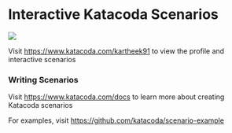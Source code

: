 # Interactive Katacoda Scenarios

[![](http://shields.katacoda.com/katacoda/kartheek91/count.svg)](https://www.katacoda.com/kartheek91 "Get your profile on Katacoda.com")

Visit https://www.katacoda.com/kartheek91 to view the profile and interactive scenarios

### Writing Scenarios
Visit https://www.katacoda.com/docs to learn more about creating Katacoda scenarios

For examples, visit https://github.com/katacoda/scenario-example
